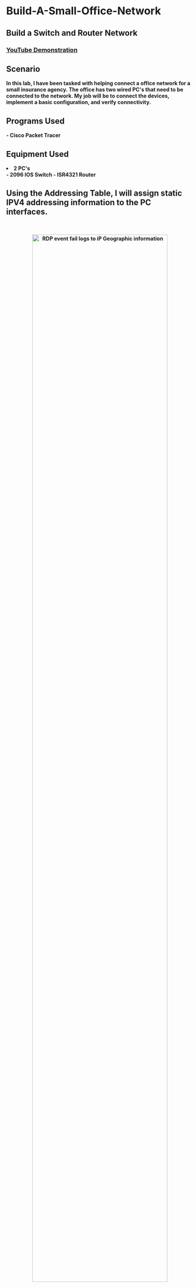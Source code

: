 # Build-A-Small-Office-Network

<h2>Build a Switch and Router Network</h2>


 ### [YouTube Demonstration](https://youtu.be/shg64y6xEC0)


<h2>Scenario</h2>
<b>In this lab, I have been tasked with helping connect a office network for a small insurance agency. The office has two wired PC's that need to be connected to the network. My job will be to connect the devices, implement a basic configuration, and verify connectivity. 
</b>
<b>
<b>
 <h2>Programs Used</h2>

 <b>- Cisco Packet Tracer
 </b>

<h2>Equipment Used</h2>

<li>2 PC's </li>
<b>- 2096 IOS Switch </b> 
<b>- ISR4321 Router  </b>
</ol>
<b></b> 
<b></b> 
<b>
<h2>Using the Addressing Table, I will assign static IPV4 addressing information to the PC interfaces. </h2>
<br />

<p align="center">
<img src="https://i.imgur.com/6Tt1GNf.png" height="85%" width="85%" alt="RDP event fail logs to iP Geographic information"/>
</p>


<h2>Attacks from China coming in; Custom logs being output with geodata</h2>

<p align="center">
<img src="https://i.imgur.com/qaWjV2c.png" height="85%" width="85%" alt="Image Analysis Dataflow"/>
</p>

<h2>World map of incoming attacks after 24 hours (built custom logs including geodata)</h2>

<p align="center">
<img src="https://i.imgur.com/krRFrK5.png" height="85%" width="85%" alt="Image Analysis Dataflow"/>
</p>


<!--
 ```diff
- text in red
+ text in green
! text in orange
# text in gray
@@ text in purple (and bold)@@
```
--!>
